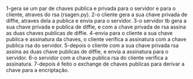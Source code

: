 1-gera se um par de chaves publica e privada para o servidor e para o cliente, atraves do rsa (rsagen.py).
2-o cliente gera a sua chave privada de diffie, atraves dela a publica e envia para o servidor.
3-o servidor tb gera a sua chave privada e publica de diffie, e com a chave privada de rsa assina as duas chaves publicas de diffie.
4-envia para o cliente a sua chave publica e assinatura da chaves, o cliente verifica a assinatura com a chave publica rsa do servidor.
5-depois o cliente com a sua chave privada rsa assina as duas chave publicas de diffie, e envia a assinatura para o servidor.
6-o servidor com a chave publica rsa do cliente verifica a assinatura.
7-depois é feito o exchange de chaves publicas para derivar a chave para a encriptação. 